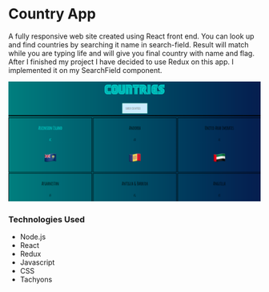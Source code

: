 # Country App
A fully responsive web site created using React front end. You can look up and find countries by searching it name in search-field. Result will match while you are typing life and will give you final country with name and flag. After I finished my project I have decided to use Redux on this app. I implemented it on my SearchField component. 


![alt text](img2.png)


### Technologies Used
- Node.js
- React
- Redux
- Javascript
- CSS
- Tachyons

